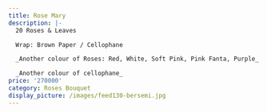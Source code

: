 ```yaml
---
title: Rose Mary
description: |-
  20 Roses & Leaves

  Wrap: Brown Paper / Cellophane

  _Another colour of Roses: Red, White, Soft Pink, Pink Fanta, Purple_

  _Another colour of cellophane_
price: '270000'
category: Roses Bouquet
display_picture: /images/feed130-bersemi.jpg
---
```


